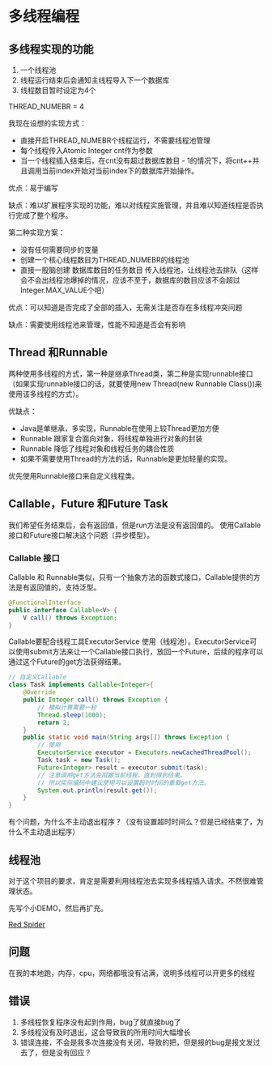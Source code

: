 # 多线程编程

## 多线程实现的功能

1. 一个线程池
2. 线程运行结束后会通知主线程导入下一个数据库
3. 线程数目暂时设定为4个

THREAD_NUMEBR = 4

我现在设想的实现方式：

- 直接开启THREAD_NUMEBR个线程运行，不需要线程池管理
- 每个线程传入Atomic Integer cnt作为参数
- 当一个线程插入结束后，在cnt没有超过数据库数目 - 1的情况下，将cnt++并且调用当前index开始对当前index下的数据库开始操作。

优点：易于编写

缺点：难以扩展程序实现的功能，难以对线程实施管理，并且难以知道线程是否执行完成了整个程序。

第二种实现方案：

- 没有任何需要同步的变量
- 创建一个核心线程数目为THREAD_NUMEBR的线程池
- 直接一股脑创建 数据库数目的任务数目 传入线程池，让线程池去排队（这样会不会出线程池爆掉的情况，应该不至于，数据库的数目应该不会超过Integer.MAX_VALUE个吧）

优点：可以知道是否完成了全部的插入，无需关注是否存在多线程冲突问题

缺点：需要使用线程池来管理，性能不知道是否会有影响

## Thread 和Runnable

两种使用多线程的方式，第一种是继承Thread类，第二种是实现runnable接口（如果实现runnable接口的话，就要使用new Thread(new Runnable Class())来使用该多线程的方式）。

优缺点：

- Java是单继承，多实现，Runnable在使用上较Thread更加方便
- Runnable 跟家复合面向对象，将线程单独进行对象的封装
- Runnable 降低了线程对象和线程任务的耦合性质
- 如果不需要使用Thread的方法的话，Runnable是更加轻量的实现。

优先使用Runnable接口来自定义线程类。

## Callable，Future 和Future Task

我们希望任务结束后，会有返回值，但是run方法是没有返回值的。 使用Callable接口和Future接口解决这个问题（异步模型）。

### Callable 接口

Callable 和 Runnable类似，只有一个抽象方法的函数式接口，Callable提供的方法是有返回值的，支持泛型。

```java
@FunctionalInterface
public interface Callable<V> {
    V call() throws Exception;
}
```

Callable要配合线程工具ExecutorService 使用（线程池）。ExecutorService可以使用submit方法来让一个Callable接口执行，放回一个Future，后续的程序可以通过这个Future的get方法获得结果。

```java
// 自定义Callable
class Task implements Callable<Integer>{
    @Override
    public Integer call() throws Exception {
        // 模拟计算需要一秒
        Thread.sleep(1000);
        return 2;
    }
    public static void main(String args[]) throws Exception {
        // 使用
        ExecutorService executor = Executors.newCachedThreadPool();
        Task task = new Task();
        Future<Integer> result = executor.submit(task);
        // 注意调用get方法会阻塞当前线程，直到得到结果。
        // 所以实际编码中建议使用可以设置超时时间的重载get方法。
        System.out.println(result.get()); 
    }
}
```

有个问题，为什么不主动退出程序？（没有设置超时时间么？但是已经结束了，为什么不主动退出程序）



## 线程池

对于这个项目的要求，肯定是需要利用线程池去实现多线程插入请求。不然很难管理状态。

先写个小DEMO，然后再扩充。

[Red Spider](http://concurrent.redspider.group/article/01/2.html)



## 问题

在我的本地跑，内存，cpu，网络都哦没有沾满，说明多线程可以开更多的线程

## 错误

1. 多线程恢复程序没有起到作用，bug了就直接bug了
2. 多线程没有及时退出，这会导致我的所用时间大幅增长
2. 错误连接，不会是我多次连接没有关闭，导致的把，但是报的bug是报文发过去了，但是没有回应？



